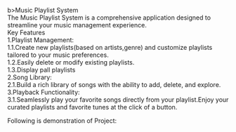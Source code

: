 b>Music Playlist System</b><br>
The Music Playlist System is a comprehensive application designed to streamline your music management experience.<br>
Key Features<br>
1.Playlist Management:<br>
  1.1.Create new playlists(based on artists,genre) and customize playlists tailored to your music preferences.<br>
  1.2.Easily delete or modify existing playlists.<br>
  1.3.Display pall playlists<br>
2.Song Library:<br>
  2.1.Build a rich library of songs with the ability to add, delete, and explore.<br>
3.Playback Functionality:<br>
  3.1.Seamlessly play your favorite songs directly from your playlist.Enjoy your curated playlists and favorite tunes at the click of a button.<br>

Following is demonstration of Project:
